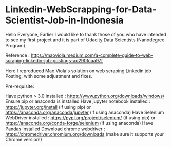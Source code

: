 # Linkedin-WebScrapping-for-Data-Scientist-Job-in-Indonesia
Hello Everyone, Earlier I would like to thank those of you who have intended to see my first project and it is part of Udacity Data Scientists (Nanodegree Program).

Reference : https://maoviola.medium.com/a-complete-guide-to-web-scraping-linkedin-job-postings-ad290fcaa97f

Here I reproduced Mao Viola's solution on web scraping Linkedin job Posting, with some adjustment and fixes.

Pre-requisite:

Have python > 3.0 installed : https://www.python.org/downloads/windows/
Ensure pip or anaconda is installed
Have jupyter notebook installed : https://jupyter.org/install (if using pip) or https://anaconda.org/anaconda/jupyter (if using anaconda)
Have Selenium WebDriver installed : https://pypi.org/project/selenium/ (if using pip) or https://anaconda.org/conda-forge/selenium (if using anaconda)
Have Pandas installed
Download chrome webdriver : https://chromedriver.chromium.org/downloads (make sure it supports your Chrome version!)
